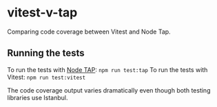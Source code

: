 # vitest-v-tap
Comparing code coverage between Vitest and Node Tap.

## Running the tests
To run the tests with [Node TAP](): `npm run test:tap`
To run the tests with Vitest: `npm run test:vitest`

The code coverage output varies dramatically even though both testing libraries use Istanbul.